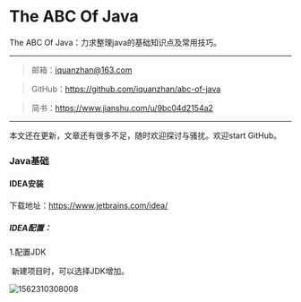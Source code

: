 # The ABC Of Java
The ABC Of Java：力求整理java的基础知识点及常用技巧。

----------------------------------------------------------

> 邮箱：iquanzhan@163.com

> GitHub：https://github.com/iquanzhan/abc-of-java

> 简书：https://www.jianshu.com/u/9bc04d2154a2

-------------------------------------------------------------------------------------------------

本文还在更新，文章还有很多不足，随时欢迎探讨与骚扰。欢迎start GitHub。

### Java基础

#### IDEA安装

下载地址：https://www.jetbrains.com/idea/

##### IDEA配置：

1.配置JDK

​	新建项目时，可以选择JDK增加。

![1562310308008](C:\Users\cheng\AppData\Roaming\Typora\typora-user-images\1562310308008.png)

